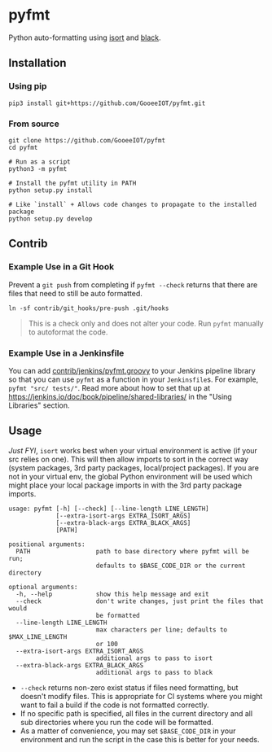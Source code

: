 # pyfmt

Python auto-formatting using [isort](https://isort.readthedocs.io/en/latest/) and
[black](https://black.readthedocs.io/en/latest/).

## Installation

### Using pip

```console
pip3 install git+https://github.com/GooeeIOT/pyfmt.git
```

### From source

```console
git clone https://github.com/GooeeIOT/pyfmt
cd pyfmt

# Run as a script
python3 -m pyfmt

# Install the pyfmt utility in PATH
python setup.py install

# Like `install` + Allows code changes to propagate to the installed package
python setup.py develop
```

## Contrib

### Example Use in a Git Hook

Prevent a `git push` from completing if `pyfmt --check` returns that there are files that need to still be auto formatted. 

```console
ln -sf contrib/git_hooks/pre-push .git/hooks
```

> This is a check only and does not alter your code. Run `pyfmt` manually to autoformat the code.

### Example Use in a Jenkinsfile

You can add [contrib/jenkins/pyfmt.groovy](contrib/jenkins/pyfmt.groovy) to your Jenkins pipeline
library so that you can use `pyfmt` as a function in your `Jenkinsfile`s. For example, `pyfmt "src/ tests/"`. Read more about how to set that up at https://jenkins.io/doc/book/pipeline/shared-libraries/ in the "Using Libraries" section.

## Usage

*Just FYI*, `isort` works best when your virtual environment is active (if your src relies on one).
This will then allow imports to sort in the correct way (system packages, 3rd party packages, local/project packages).
If you are not in your virtual env, the global Python environment will be used which might place
your local package imports in with the 3rd party package imports.

```console
usage: pyfmt [-h] [--check] [--line-length LINE_LENGTH]
             [--extra-isort-args EXTRA_ISORT_ARGS]
             [--extra-black-args EXTRA_BLACK_ARGS]
             [PATH]

positional arguments:
  PATH                  path to base directory where pyfmt will be run;
                        defaults to $BASE_CODE_DIR or the current directory

optional arguments:
  -h, --help            show this help message and exit
  --check               don't write changes, just print the files that would
                        be formatted
  --line-length LINE_LENGTH
                        max characters per line; defaults to $MAX_LINE_LENGTH
                        or 100
  --extra-isort-args EXTRA_ISORT_ARGS
                        additional args to pass to isort
  --extra-black-args EXTRA_BLACK_ARGS
                        additional args to pass to black
```

* `--check` returns non-zero exist status if files need formatting, but doesn't modify files. This
  is appropriate for CI systems where you might want to fail a build if the code is not formatted
  correctly.
* If no specific path is specified, all files in the current directory and all sub directories where
  you run the code will be formatted.
* As a matter of convenience, you may set `$BASE_CODE_DIR` in your environment and run the script
  in the case this is better for your needs.
